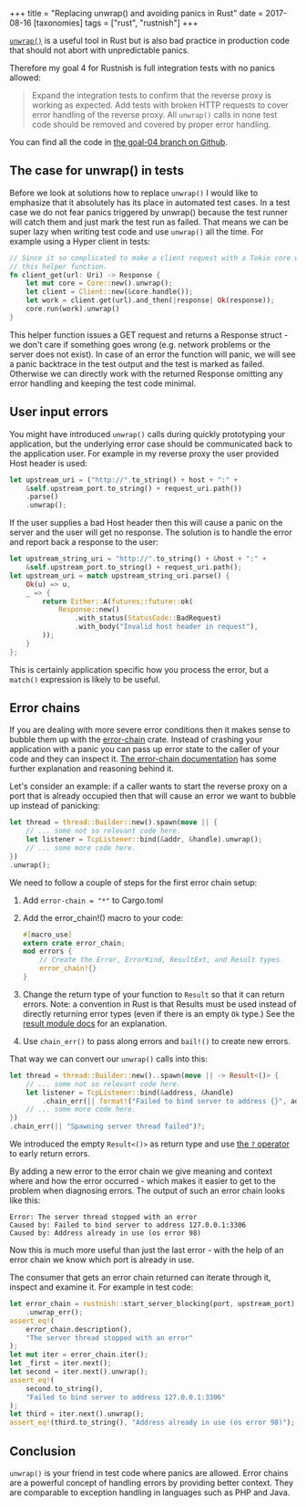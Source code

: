 +++
title = "Replacing unwrap() and avoiding panics in Rust"
date = 2017-08-16
[taxonomies]
tags = ["rust", "rustnish"]
+++

[```unwrap()```](https://doc.rust-lang.org/std/result/enum.Result.html#method.unwrap) is a useful tool in Rust but is also bad practice in production code that
should not abort with unpredictable panics.

Therefore my goal 4 for Rustnish is full integration tests with no panics
allowed:

> Expand the integration tests to confirm that the reverse proxy is working as
> expected. Add tests with broken HTTP requests to cover error handling of the
> reverse proxy. All ```unwrap()``` calls in none test code should be removed
> and covered by proper error handling.

You can find all the code in [the goal-04 branch on
Github](https://github.com/klausi/rustnish/tree/goal-04).


## The case for unwrap() in tests

Before we look at solutions how to replace ```unwrap()``` I would like to
emphasize that it absolutely has its place in automated test cases. In a test
case we do not fear panics triggered by unwrap() because the test runner will
catch them and just mark the test run as failed. That means we can be super
lazy when writing test code and use ```unwrap()``` all the time. For example
using a Hyper client in tests:

```rust
// Since it so complicated to make a client request with a Tokio core we have
// this helper function.
fn client_get(url: Uri) -> Response {
    let mut core = Core::new().unwrap();
    let client = Client::new(&core.handle());
    let work = client.get(url).and_then(|response| Ok(response));
    core.run(work).unwrap()
}
```

This helper function issues a GET request and returns a Response struct - we
don't care if something goes wrong (e.g. network problems or the server does
not exist). In case of an error the function will panic, we will see a panic
backtrace in the test output and the test is marked as failed. Otherwise we can
directly work with the returned Response omitting any error handling and
keeping the test code minimal.


## User input errors

You might have introduced ```unwrap()``` calls during quickly prototyping your
application, but the underlying error case should be communicated back to the
application user. For example in my reverse proxy the user provided Host header
is used:

```rust
let upstream_uri = ("http://".to_string() + host + ":" +
    &self.upstream_port.to_string() + request_uri.path())
    .parse()
    .unwrap();
```

If the user supplies a bad Host header then this will cause a panic on the
server and the user will get no response. The solution is to handle the error
and report back a response to the user:

```rust
let upstream_string_uri = "http://".to_string() + &host + ":" +
    &self.upstream_port.to_string() + request_uri.path();
let upstream_uri = match upstream_string_uri.parse() {
    Ok(u) => u,
    _ => {
        return Either::A(futures::future::ok(
            Response::new()
                .with_status(StatusCode::BadRequest)
                .with_body("Invalid host header in request"),
        ));
    }
};
```

This is certainly application specific how you process the error, but a
```match()``` expression is likely to be useful.


## Error chains

If you are dealing with more severe error conditions then it makes sense to
bubble them up with the [error-chain](https://crates.io/crates/error-chain)
crate. Instead of crashing your application with a panic you can pass up error
state to the caller of your code and they can inspect it. [The error-chain
documentation](https://docs.rs/error-chain) has some further explanation and
reasoning behind it.

Let's consider an example: if a caller wants to start the reverse proxy on a
port that is already occupied then that will cause an error we want to bubble
up instead of panicking:

```rust
let thread = thread::Builder::new().spawn(move || {
    // ... some not so relevant code here.
    let listener = TcpListener::bind(&addr, &handle).unwrap();
    // ... some more code here.
})
.unwrap();
```

We need to follow a couple of steps for the first error chain setup:

1. Add ```error-chain = "*"``` to Cargo.toml
2. Add the error_chain!() macro to your code:

   ```rust
   #[macro_use]
   extern crate error_chain;
   mod errors {
       // Create the Error, ErrorKind, ResultExt, and Result types
       error_chain!{}
   }
   ```
3. Change the return type of your function to ```Result``` so that it can
return errors. Note: a convention in Rust is that Results must be used instead
of directly returning error types (even if there is an empty ```Ok``` type.)
See the [result module docs](https://doc.rust-lang.org/std/result/index.html)
for an explanation.
4. Use ```chain_err()``` to pass along errors and ```bail!()``` to create new
errors.

That way we can convert our ```unwrap()``` calls into this:

```rust
let thread = thread::Builder::new()..spawn(move || -> Result<()> {
    // ... some not so relevant code here.
    let listener = TcpListener::bind(&address, &handle)
        .chain_err(|| format!("Failed to bind server to address {}", address))?;
    // ... some more code here.
})
.chain_err(|| "Spawning server thread failed")?;
```

We introduced the empty ```Result<()>``` as return type and use [the ```?``` operator](https://doc.rust-lang.org/book/second-edition/ch09-02-recoverable-errors-with-result.html#a-shortcut-for-propagating-errors-) to early return errors.

By adding a new error to the error chain we give meaning and context where and
how the error occurred - which makes it easier to get to the problem when
diagnosing errors. The output of such an error chain looks like this:

```
Error: The server thread stopped with an error
Caused by: Failed to bind server to address 127.0.0.1:3306
Caused by: Address already in use (os error 98)
```

Now this is much more useful than just the last error - with the help of an
error chain we know which port is already in use.

The consumer that gets an error chain returned can iterate through it, inspect
and examine it. For example in test code:

```rust
let error_chain = rustnish::start_server_blocking(port, upstream_port)
    .unwrap_err();
assert_eq!(
    error_chain.description(),
    "The server thread stopped with an error"
);
let mut iter = error_chain.iter();
let _first = iter.next();
let second = iter.next().unwrap();
assert_eq!(
    second.to_string(),
    "Failed to bind server to address 127.0.0.1:3306"
);
let third = iter.next().unwrap();
assert_eq!(third.to_string(), "Address already in use (os error 98)");
```


## Conclusion

```unwrap()``` is your friend in test code where panics are allowed. Error
chains are a powerful concept of handling errors by providing better context.
They are comparable to exception handling in languages such as PHP and Java.
